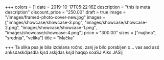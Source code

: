 +++
colors = []
date = 2019-10-17T05:22:16Z
description = "this is meta description"
discount_price = "250.00"
draft = true
image = "/images/framed-photo-cover-new.jpg"
images = ["images/showcase/showcase-3.png", "images/showcase/showcase-2.png", "images/showcase/showcase-1.png", "images/showcase/showcase-4.png"]
price = "300.00"
sizes = ["majhna", "srednja", "velika"]
title = "Mačka"

+++
Ta slika psa je bila izdelana ročno, zanj je bilo porabljen o... vas  asd asd anksdaskdjasdla kjsd askjdas ksjd haqsp soaSJ Alks JASlj